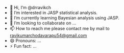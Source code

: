 - 👋 Hi, I’m @drravikch
- 👀 I’m interested in JASP statistical analysis.
- 🌱 I’m currently learning Bayesian analysis using JASP.
- 💞️ I’m looking to collaborate on ...
- 📫 How to reach me please contact me by mail to ravikumarchodavarapu54@gmail.com
- 😄 Pronouns: ...
- ⚡ Fun fact: ...

<!While analyzing sample data with JASP while doing Bayesian independent sample T-test/Mann-Whitney U test, I got the error message.
drravikch/drravikch is a ✨ special ✨ repository because its `README.md` (this file) appears on your GitHub profile.
You can click the Prev![Screenshot 2024-09-15 225758](https://github.com/user-attachments/assets/7ddeeb45-3fd9-465b-a18b-ac3c377539fc)
![Screenshot 2024-09-15 225758](https://github.com/user-attachments/assets/c4542d20-8a7d-440e-ad91-f633d525846d)
[This analysis terminated unexpectedly on 15-Sept-2024.docx](https://github.com/user-attachments/files/17008296/This.analysis.terminated.unexpectedly.on.15-Sept-2024.docx)
[This analysis terminated unexpectedly on 15-Sept-2024.docx](https://github.com/user-attachments/files/17008291/This.analysis.terminated.unexpectedly.on.15-Sept-2024.docx)
iew link to take a look at your changes.
--->

